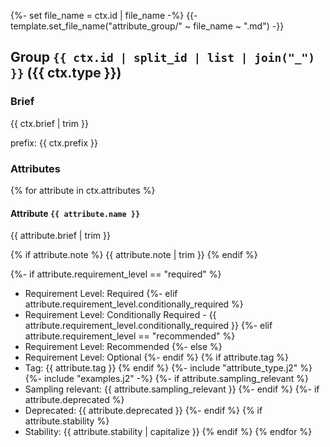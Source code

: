 {%- set file_name = ctx.id | file_name -%}
{{- template.set_file_name("attribute_group/" ~ file_name ~ ".md") -}}

## Group `{{ ctx.id | split_id | list | join("_") }}` ({{ ctx.type }})

### Brief

{{ ctx.brief | trim }}

prefix: {{ ctx.prefix }}

### Attributes

{% for attribute in ctx.attributes %}
#### Attribute `{{ attribute.name }}`

{{ attribute.brief | trim }}

{% if attribute.note %}
{{ attribute.note | trim }}
{% endif %}

{%- if attribute.requirement_level == "required" %}
- Requirement Level: Required
  {%- elif attribute.requirement_level.conditionally_required %}
- Requirement Level: Conditionally Required - {{ attribute.requirement_level.conditionally_required }}
  {%- elif attribute.requirement_level == "recommended" %}
- Requirement Level: Recommended
  {%- else %}
- Requirement Level: Optional
  {%- endif %}
  {% if attribute.tag %}
- Tag: {{ attribute.tag }}
  {% endif %}
  {%- include "attribute_type.j2" %}
  {%- include "examples.j2" -%}
  {%- if attribute.sampling_relevant %}
- Sampling relevant: {{ attribute.sampling_relevant }}
  {%- endif %}
  {%- if attribute.deprecated %}
- Deprecated: {{ attribute.deprecated }}
  {%- endif %}
  {% if attribute.stability %}
- Stability: {{ attribute.stability | capitalize }}
  {% endif %}
  {% endfor %}
